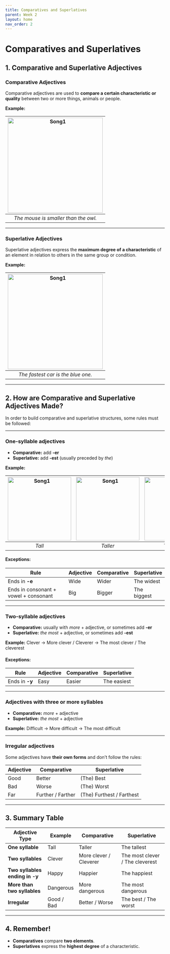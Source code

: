 ```yaml
---
title: Comparatives and Superlatives
parent: Week 2
layout: home
nav_order: 2
---
```


# Comparatives and Superlatives

## 1. Comparative and Superlative Adjectives

### Comparative Adjectives
Comparative adjectives are used to **compare a certain characteristic or quality** between two or more things, animals or people.

**Example:**

|<img src="https://raw.githubusercontent.com/welearntogetherfenicia/emelentary2-y/refs/heads/main/assets/images/14-01-es.jpg" alt="Song1" width="300"/>|
|:--------------------------------------------------------------:|
|*The mouse is smaller than the owl.*|

---

### Superlative Adjectives
Superlative adjectives express the **maximum degree of a characteristic** of an element in relation to others in the same group or condition.

**Example:**

|<img src="https://raw.githubusercontent.com/welearntogetherfenicia/emelentary2-y/refs/heads/main/assets/images/14-02-es.jpg" alt="Song1" width="300"/>|
|:--------------------------------------------------------------:|
|*The fastest car is the blue one.*|

---

## 2. How are Comparative and Superlative Adjectives Made?

In order to build comparative and superlative structures, some rules must be followed:

---

### One-syllable adjectives
- **Comparative:** add **-er**
- **Superlative:** add **-est** (usually preceded by *the*)

**Example:**

|<img src="https://raw.githubusercontent.com/welearntogetherfenicia/emelentary2-y/refs/heads/main/assets/images/14-03-es.jpg" alt="Song1" width="200"/>| <img src="https://raw.githubusercontent.com/welearntogetherfenicia/emelentary2-y/refs/heads/main/assets/images/14-04-es.jpg" alt="Song1" width="200"/> |<img src="https://raw.githubusercontent.com/welearntogetherfenicia/emelentary2-y/refs/heads/main/assets/images/14-05-es.jpg" alt="Song1" width="200"/>
|:-----------------:|:-----------------:|:-----------------:|
|*Tall*|*Taller*|*The tallest*|

#### Exceptions:

| Rule | Adjective | Comparative | Superlative |
|------|-----------|-------------|-------------|
| Ends in **-e** | Wide | Wider | The widest |
| Ends in consonant + vowel + consonant | Big | Bigger | The biggest |

---

### Two-syllable adjectives
- **Comparative:** usually with *more* + adjective, or sometimes add **-er**
- **Superlative:** *the most* + adjective, or sometimes add **-est**

**Example:**
Clever → More clever / Cleverer → The most clever / The cleverest

#### Exceptions:

| Rule | Adjective | Comparative | Superlative |
|------|-----------|-------------|-------------|
| Ends in **-y** | Easy | Easier | The easiest |

---

### Adjectives with three or more syllables
- **Comparative:** *more* + adjective
- **Superlative:** *the most* + adjective

**Example:**
Difficult → More difficult → The most difficult

---

### Irregular adjectives
Some adjectives have **their own forms** and don’t follow the rules:

| Adjective | Comparative | Superlative |
|-----------|-------------|-------------|
| Good | Better | (The) Best |
| Bad | Worse | (The) Worst |
| Far | Further / Farther | (The) Furthest / Farthest |

---

## 3. Summary Table

| Adjective Type | Example | Comparative | Superlative |
|----------------|---------|-------------|-------------|
| **One syllable** | Tall | Taller | The tallest |
| **Two syllables** | Clever | More clever / Cleverer | The most clever / The cleverest |
| **Two syllables ending in -y** | Happy | Happier | The happiest |
| **More than two syllables** | Dangerous | More dangerous | The most dangerous |
| **Irregular** | Good / Bad | Better / Worse | The best / The worst |

---

## 4. Remember!
- **Comparatives** compare **two elements**.
- **Superlatives** express the **highest degree** of a characteristic.
